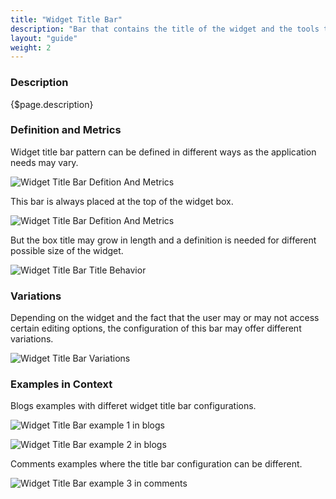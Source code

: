 ```yaml
---
title: "Widget Title Bar"
description: "Bar that contains the title of the widget and the tools that affect the entire widget."
layout: "guide"
weight: 2
---
```


### Description

{$page.description}

### Definition and Metrics

Widget title bar pattern can be defined in different ways as the application needs may vary.

![Widget Title Bar Defition And Metrics](../../../images/sites/WidgetTitleBarDefitionAndMetrics.png)

This bar is always placed at the top of the widget box.

![Widget Title Bar Defition And Metrics](../../../images/sites/WidgetTitleBarDefitionAndMetrics.png)

But the box title may grow in length and a definition is needed for different possible size of the widget.

![Widget Title Bar Title Behavior](../../../images/sites/WidgetTitleBarTitleBehavior.png)

### Variations

Depending on the widget and the fact that the user may or may not access certain editing options, the configuration of this bar may offer different variations.

![Widget Title Bar Variations](../../../images/sites/WidgetTitleBarVariations.png)

### Examples in Context

Blogs examples with differet widget title bar configurations.

![Widget Title Bar example 1 in blogs](../../../images/sites/WidgetTitleBarBlogsExample1.jpg)

![Widget Title Bar example 2 in blogs](../../../images/sites/WidgetTitleBarBlogsExample2.jpg)

Comments examples where the title bar configuration can be different.

![Widget Title Bar example 3 in comments](../../../images/sites/WidgetTitleBarCommentsExample1.jpg)